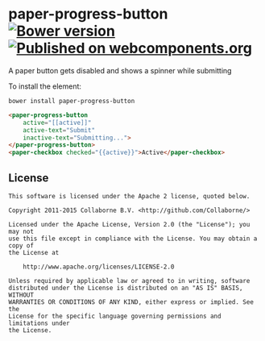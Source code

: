 paper-progress-button [![Bower version](https://badge.fury.io/bo/paper-progress-button.svg)](http://badge.fury.io/bo/paper-progress-button) [![Published on webcomponents.org](https://img.shields.io/badge/webcomponents.org-published-blue.svg)](https://www.webcomponents.org/Collaborne/paper-progress-button)
=========

A paper button gets disabled and shows a spinner while submitting

To install the element:

`bower install paper-progress-button`

<!--
```
<custom-element-demo>
  <template>
    <link rel="import" href="paper-checkbox.html">
    <link rel="import" href="paper-progress-button.html">
    <div>
      <template is="dom-bind">
        <next-code-block></next-code-block>
      </template>
    </div>
  </template>
</custom-element-demo>
```
-->
```html
<paper-progress-button
    active="[[active]]"
    active-text="Submit"
    inactive-text="Submitting...">
</paper-progress-button>
<paper-checkbox checked="{{active}}">Active</paper-checkbox>
```

## License

    This software is licensed under the Apache 2 license, quoted below.

    Copyright 2011-2015 Collaborne B.V. <http://github.com/Collaborne/>

    Licensed under the Apache License, Version 2.0 (the "License"); you may not
    use this file except in compliance with the License. You may obtain a copy of
    the License at

        http://www.apache.org/licenses/LICENSE-2.0

    Unless required by applicable law or agreed to in writing, software
    distributed under the License is distributed on an "AS IS" BASIS, WITHOUT
    WARRANTIES OR CONDITIONS OF ANY KIND, either express or implied. See the
    License for the specific language governing permissions and limitations under
    the License.
